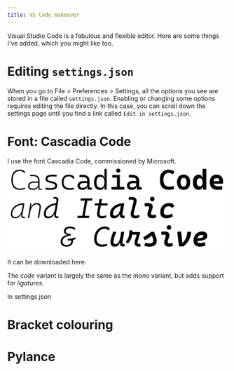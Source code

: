 ```yaml
---
title: VS Code makeover
---
```

Visual Studio Code is a fabulous and flexible editor. Here are some things I've added, which you might like too.

# Editing `settings.json`
When you go to File > Preferences > Settings, all the options you see are stored in a file called `settings.json`. Enabling or changing some options requires editing the file directly. In this case, you can scroll down the settings page until you find a link called `Edit in settings.json`.

# Font: Cascadia Code
I use the font Cascadia Code, commissioned by Microsoft.
![Cascadia Code example](https://github.com/microsoft/cascadia-code/blob/main/images/cascadia-code.png?raw=true)

It can be downloaded here:

The *code* variant is largely the same as the *mono* variant, but adds support for *ligatures*.

In settings.json
# Bracket colouring

# Pylance

